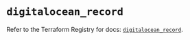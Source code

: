 # `digitalocean_record`

Refer to the Terraform Registry for docs: [`digitalocean_record`](https://registry.terraform.io/providers/digitalocean/digitalocean/2.48.2/docs/resources/record).
